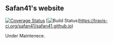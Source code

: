 ## Safan41's website
[![Coverage Status](https://coveralls.io/repos/github/safan41/safan41.github.io/badge.svg?branch=master)](https://coveralls.io/github/safan41/safan41.github.io?branch=master)
[![Build Status](https://travis-ci.org/safan41/safan41.github.io.svg?branch=master)(https://travis-ci.org/safan41/safan41.github.io)

Under Maintenece.

